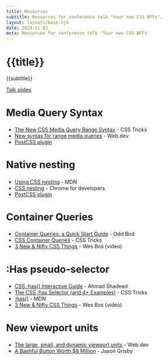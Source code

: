 ```yaml
---
title: Resources
subtitle: Resources for conference talk "Your new CSS BFFs".
layout: layouts/base.njk
date: 2024-11-02
meta: Resources for conference talk 'Your new CSS BFFs'
---
```


<div class="container__blog">

<h1>{{title}}</h1>
<p class="subtitle">{{subtitle}}</p>

[Talk slides](https://noti.st/jessbudd/inmStX/your-new-css-bffs)

## Media Query Syntax

- [The New CSS Media Query Range Syntax](https://css-tricks.com/the-new-css-media-query-range-syntax/) - CSS Tricks
- [New syntax for range media queries](https://web.dev/articles/media-query-range-syntax) - Web.dev
- [PostCSS plugin](https://github.com/postcss/postcss-media-minmax)

## Native nesting

- [Using CSS nesting](https://developer.mozilla.org/en-US/docs/Web/CSS/CSS_nesting/Using_CSS_nesting) - MDN
- [CSS nesting](https://developer.chrome.com/docs/css-ui/css-nesting) - Chrome for developers
- [PostCSS plugin](https://github.com/csstools/postcss-plugins/tree/main/plugins/postcss-nesting)

## Container Queries

- [Container Queries: a Quick Start Guide](https://www.oddbird.net/2021/04/05/containerqueries/) - Odd Bird
- [CSS Container Queries](https://css-tricks.com/css-container-queries/) - CSS Tricks
- [3 New & Nifty CSS Things](https://www.youtube.com/watch?v=DxJXvTFiWSI&ab_channel=WesBos) - Wes Bos (video)

## :Has pseudo-selector

- [CSS :has() Interactive Guide](https://ishadeed.com/article/css-has-guide/) - Ahmad Shadeed
- [The CSS :has Selector (and 4+ Examples)](https://css-tricks.com/the-css-has-selector/) - CSS Tricks
- [:has()](https://developer.mozilla.org/en-US/docs/Web/CSS/:has) - MDN
- [3 New & Nifty CSS Things](https://www.youtube.com/watch?v=DxJXvTFiWSI&ab_channel=WesBos) - Wes Bos (video)

## New viewport units

- [The large, small, and dynamic viewport units](https://web.dev/blog/viewport-units) - Web.dev
- [A Bashful Button Worth $8 Million](https://cloudfour.com/thinks/a-bashful-button-worth-8-million/) - Jason Grisby

</div>
<style>h2 {font-size: 1.675rem} h3 {font-size: 1.25rem}</style>
